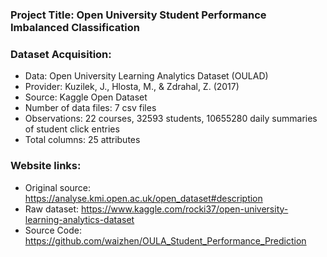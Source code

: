 ### Project Title: Open University Student Performance Imbalanced Classification

### Dataset Acquisition:

- Data: Open University Learning Analytics Dataset (OULAD)
- Provider: Kuzilek, J., Hlosta, M., & Zdrahal, Z. (2017) 
- Source: Kaggle Open Dataset 
- Number of data files: 7 csv files
- Observations: 22 courses, 32593 students, 10655280 daily summaries of student click entries 
- Total columns: 25 attributes

### Website links: 

- Original source: https://analyse.kmi.open.ac.uk/open_dataset#description
- Raw dataset: https://www.kaggle.com/rocki37/open-university-learning-analytics-dataset
- Source Code: https://github.com/waizhen/OULA_Student_Performance_Prediction
